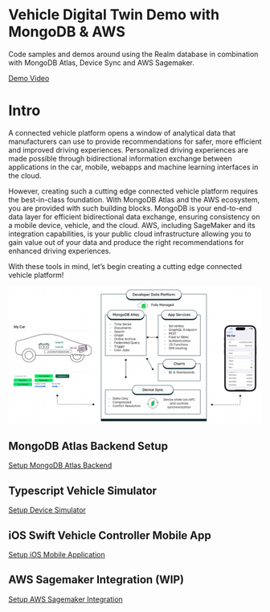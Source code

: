 # Vehicle Digital Twin Demo with MongoDB & AWS 
Code samples and demos around using the Realm database in combination with MongoDB Atlas, Device Sync and AWS Sagemaker.

[Demo Video](https://youtu.be/8SztdPe6wJA)

# Intro 

A connected vehicle platform opens a window of analytical data that manufacturers can use to provide recommendations for safer, more efficient and improved driving experiences. Personalized driving experiences are made possible through bidirectional information exchange between applications in the car, mobile, webapps and machine learning interfaces in the cloud.

However, creating such a cutting edge connected vehicle platform requires the best-in-class foundation. With MongoDB Atlas and the AWS ecosystem, you are provided with such building blocks. MongoDB is your end-to-end data layer for efficient bidirectional data exchange, ensuring consistency on a mobile device, vehicle, and the cloud. AWS, including SageMaker and its integration capabilities, is your public cloud infrastructure allowing you to gain value out of your data and produce the right recommendations for enhanced driving experiences.

With these tools in mind, let’s begin creating a cutting edge connected vehicle platform!

![image](media/Overview2.png)

## MongoDB Atlas Backend Setup

[Setup MongoDB Atlas Backend](https://github.com/mongodb-industry-solutions/Digital-Twin-AWS-Blog/tree/main/atlas-backend)

## Typescript Vehicle Simulator

[Setup Device Simulator](https://github.com/mongodb-industry-solutions/Digital-Twin-AWS-Blog/tree/main/device-ts)

## iOS Swift Vehicle Controller Mobile App

[Setup iOS Mobile Application](https://github.com/mongodb-industry-solutions/Digital-Twin-AWS-Blog/tree/main/mobile-swift)


## AWS Sagemaker Integration (WIP)

[Setup AWS Sagemaker Integration](https://github.com/mongodb-industry-solutions/Digital-Twin-AWS-Blog/tree/main/aws-sagemaker)
